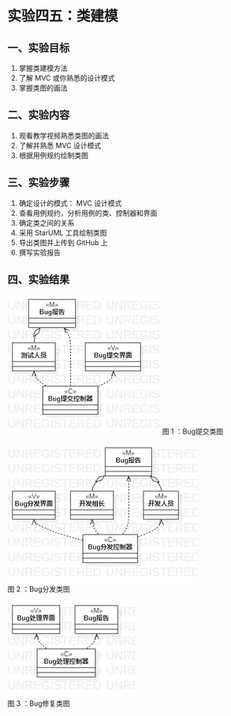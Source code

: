 # 实验四五：类建模



## 一、实验目标

1. 掌握类建模方法  
2. 了解 MVC 或你熟悉的设计模式  
3. 掌握类图的画法  



## 二、实验内容

1. 观看教学视频熟悉类图的画法
2. 了解并熟悉 MVC 设计模式
3. 根据用例规约绘制类图



## 三、实验步骤

1. 确定设计的模式： MVC 设计模式
2. 查看用例规约，分析用例的类、控制器和界面
3. 确定类之间的关系
4. 采用 StarUML 工具绘制类图
5. 导出类图并上传到 GitHub 上
6. 撰写实验报告



## 四、实验结果

![Bug提交类图](./lab_04&05_class_diagram_submit.png) 
图 1 ：Bug提交类图

![Bug分发类图](./lab_04&05_class_diagram_distribute.png)  
图 2 ：Bug分发类图

![订购冰激凌类图](./lab_04&05_class_diagram_revise.png)  
图 3 ：Bug修复类图